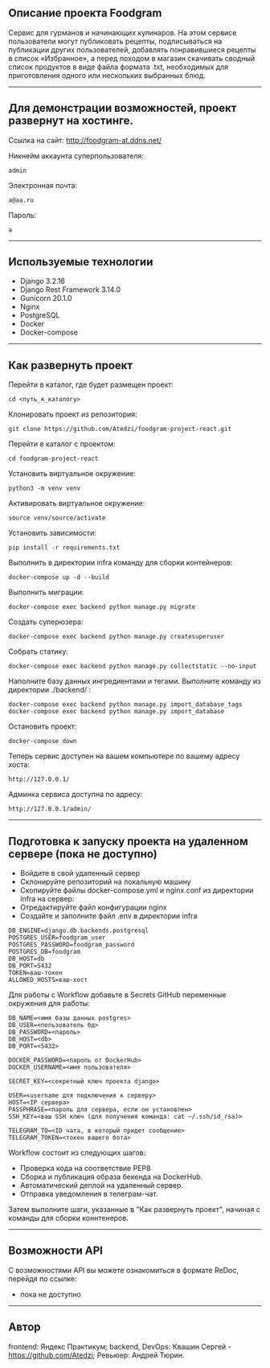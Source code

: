 ## Описание проекта Foodgram
Сервис для гурманов и начинающих кулинаров. На этом сервисе пользователи могут публиковать рецепты, подписываться на публикации других пользователей, добавлять понравившиеся рецепты в список «Избранное», а перед походом в магазин скачивать сводный список продуктов в виде файла формата .txt, необходимых для приготовления одного или нескольких выбранных блюд.

***
## Для демонстрации возможностей, проект развернут на хостинге.
Ссылка на сайт: http://foodgram-at.ddns.net/

Никнейм аккаунта суперпользователя:
```
admin
```
Электронная почта:
```
a@aa.ru
```
Пароль:
```
a
```

***
## Используемые технологии
- Django 3.2.16
- Django Rest Framework 3.14.0
- Gunicorn 20.1.0
- Nginx
- PostgreSQL
- Docker
- Docker-compose

***
## Как развернуть проект

Перейти в каталог, где будет размещен проект:
```
cd <путь_к_каталогу>
```
Клонировать проект из репозитория:
```
git clone https://github.com/Atedzi/foodgram-project-react.git
```
Перейти в каталог с проектом:
```
cd foodgram-project-react
```
Установить виртуальное окружение:
```
python3 -m venv venv
```
Активировать виртуальное окружение:
```
source venv/source/activate
```
Установить зависимости:
```
pip install -r requirements.txt
```
Выполнить в директории infra команду для сборки контейнеров:
```
docker-compose up -d --build
```
Выполнить миграции:
```
docker-compose exec backend python manage.py migrate
```
Создать суперюзера:
```
docker-compose exec backend python manage.py createsuperuser
```
Собрать статику:
``` 
docker-compose exec backend python manage.py collectstatic --no-input
``` 
Наполните базу данных ингредиентами и тегами. Выполните команду из директории ./backend/ :
```
docker-compose exec backend python manage.py import_database_tags 
docker-compose exec backend python manage.py import_database

```
Остановить проект:
```
docker-compose down
```
Теперь сервис доступен на вашем компьютере по вашему адресу хоста:
```
http://127.0.0.1/
```
Админка сервиса доступна по адресу:
```
http://127.0.0.1/admin/
```

***
## Подготовка к запуску проекта на удаленном сервере (пока не доступно)

- Войдите в свой удаленный сервер
- Склонируйте репозиторий на локальную машину
- Скопируйте файлы docker-compose.yml и nginx.conf из директории infra на сервер:
- Отредактируйте файл конфигурации nginx
- Cоздайте и заполните файл .env в директории infra
```
DB_ENGINE=django.db.backends.postgresql
POSTGRES_USER=foodgram_user
POSTGRES_PASSWORD=foodgram_password
POSTGRES_DB=foodgram
DB_HOST=db
DB_PORT=5432
TOKEN=ваш-токен
ALLOWED_HOSTS=ваш-хост
```

Для работы с Workflow добавьте в Secrets GitHub переменные окружения для работы:
```
DB_NAME=<имя базы данных postgres>
DB_USER=<пользователь бд>
DB_PASSWORD=<пароль>
DB_HOST=<db>
DB_PORT=<5432>
    
DOCKER_PASSWORD=<пароль от DockerHub>
DOCKER_USERNAME=<имя пользователя>
    
SECRET_KEY=<секретный ключ проекта django>

USER=<username для подключения к серверу>
HOST=<IP сервера>
PASSPHRASE=<пароль для сервера, если он установлен>
SSH_KEY=<ваш SSH ключ (для получения команда: cat ~/.ssh/id_rsa)>

TELEGRAM_TO=<ID чата, в который придет сообщение>
TELEGRAM_TOKEN=<токен вашего бота>
```
Workflow состоит из следующих шагов:
- Проверка кода на соответствие PEP8
- Сборка и публикация образа бекенда на DockerHub.
- Автоматический деплой на удаленный сервер.
- Отправка уведомления в телеграм-чат.

Затем выполните шаги, указанные в "Как развернуть проект", начиная с команды для сборки коннтенеров.

***
## Возможности API
С возможностями API вы можете ознакомиться в форматe ReDoc, перейдя по ссылке: 
- пока не доступно

***
## Автор

frontend: Яндекс Практикум;
backend, DevOps: Квашин Сергей - https://github.com/Atedzi;
Ревьюер: Андрей Тюрин.
